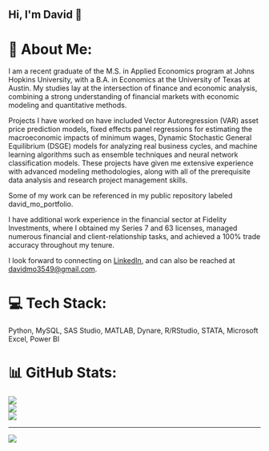 ## Hi, I'm David 👋

# 💫 About Me:
I am a recent graduate of the M.S. in Applied Economics program at Johns Hopkins University, with a B.A. in Economics at the University of Texas at Austin. My studies lay at the intersection of finance and economic analysis, combining a strong understanding of financial markets with economic modeling and quantitative methods.

Projects I have worked on have included Vector Autoregression (VAR) asset price prediction models, fixed effects panel regressions for estimating the macroeconomic impacts of minimum wages, Dynamic Stochastic General Equilibrium (DSGE) models for analyzing real business cycles, and machine learning algorithms such as ensemble techniques and neural network classification models. These projects have given me extensive experience with advanced modeling methodologies, along with all of the prerequisite data analysis and research project management skills.

Some of my work can be referenced in my public repository labeled david_mo_portfolio.

I have additional work experience in the financial sector at Fidelity Investments, where I obtained my Series 7 and 63 licenses, managed numerous financial and client-relationship tasks, and achieved a 100% trade accuracy throughout my tenure. 

I look forward to connecting on [LinkedIn](https://www.linkedin.com/in/david-mo-dm3549/), and can also be reached at davidmo3549@gmail.com.

# 💻 Tech Stack:
Python, MySQL, SAS Studio, MATLAB, Dynare, R/RStudio, STATA, Microsoft Excel, Power BI
# 📊 GitHub Stats:
![](https://github-readme-stats.vercel.app/api?username=davidmo-3549&theme=vue&hide_border=false&include_all_commits=false&count_private=false)<br/>
![](https://github-readme-streak-stats.herokuapp.com/?user=davidmo-3549&theme=vue&hide_border=false)<br/>
![](https://github-readme-stats.vercel.app/api/top-langs/?username=davidmo-3549&theme=vue&hide_border=false&include_all_commits=false&count_private=false&layout=compact)

---
[![](https://visitcount.itsvg.in/api?id=davidmo-3549&icon=0&color=0)](https://visitcount.itsvg.in)

<!-- Proudly created with GPRM ( https://gprm.itsvg.in ) -->
